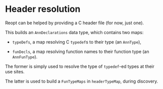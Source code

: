 # Header resolution

Reopt can be helped by providing a C header file (for now, just one).

This builds an `AnnDeclarations` data type, which contains two maps:

- `typeDefs`, a map resolving C `typedef`s to their type (an `AnnType`),

- `funDecls`, a map resolving function names to their function type (an
  `AnnFunType`).

The former is simply used to resolve the type of `typedef`-ed types at their use
sites.

The latter is used to build a `FunTypeMaps` in `headerTypeMap`, during
discovery.
